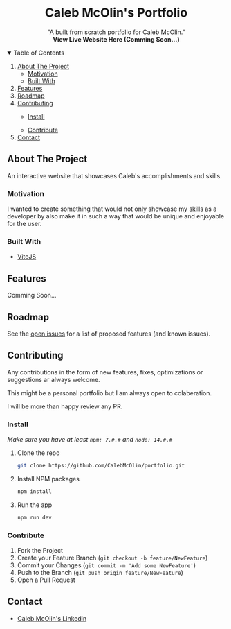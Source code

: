 <!-- PROJECT NAME -->
<p align="center">
  <h1 align="center">Caleb McOlin's Portfolio</h1>
  <p align="center">
    "A built from scratch portfolio for Caleb McOlin."
    <br />
    <a><strong>View Live Website Here (Comming Soon...)</strong></a>
    <br />
  </p>
</p>

<!-- TABLE OF CONTENTS -->
<details open="open">
  <summary>Table of Contents</summary>
  <ol>
    <li>
      <a href="#about-the-project">About The Project</a>
      <ul>
        <li><a href="#motivation">Motivation</a></li>
      </ul>
      <ul>
        <li><a href="#built-with">Built With</a></li>
      </ul>
    </li>
    <li><a href="#features">Features</a></li>
    <li><a href="#roadmap">Roadmap</a></li>
    <li><a href="#contributing">Contributing</a></li>
      <ul>
        <li><a href="#install">Install</a></li>
      </ul>
      <ul>
        <li><a href="#Contribute">Contribute</a></li>
      </ul>
    <li><a href="#contact">Contact</a></li>
  </ol>
</details>

<!-- ABOUT THE PROJECT -->
## About The Project

An interactive website that showcases Caleb's accomplishments and skills. 

### Motivation

I wanted to create something that would not only showcase my skills as a developer by also make it in such a way that would be unique and enjoyable for the user.

### Built With

- [ViteJS](https://vitejs.dev/)
   
<!-- Features -->
## Features

Comming Soon...

<!-- ROADMAP -->
## Roadmap

See the [open issues](https://github.com/CalebMcOlin/portfolio/issues) for a list of proposed features (and known issues).

<!-- CONTRIBUTING -->
## Contributing

Any contributions in the form of new features, fixes, optimizations or suggestions ar always welcome.

This might be a personal portfolio but I am always open to colaberation.

I will be more than happy review any PR.

### Install

_Make sure you have at least `npm: 7.#.#` and `node: 14.#.#`_

1. Clone the repo
   ```sh
   git clone https://github.com/CalebMcOlin/portfolio.git
   ```
2. Install NPM packages
   ```sh
   npm install
   ```
3. Run the app
   ```sh
   npm run dev
   ```

### Contribute

1. Fork the Project
2. Create your Feature Branch (`git checkout -b feature/NewFeature`)
3. Commit your Changes (`git commit -m 'Add some NewFeature'`)
4. Push to the Branch (`git push origin feature/NewFeature`)
5. Open a Pull Request

<!-- CONTACT -->
## Contact

- [Caleb McOlin's Linkedin](https://www.linkedin.com/in/calebmcolin/)

